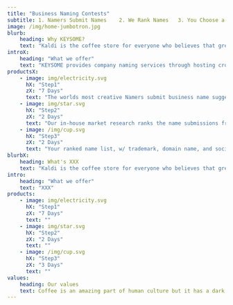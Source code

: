 ```yaml
---
title: "Business Naming Contests"
subtitle: 1. Namers Submit Names    2. We Rank Names   3. You Choose a Winner
image: /img/home-jumbotron.jpg
blurb:
    heading: Why KEYSOME?
    text: "Kaldi is the coffee store for everyone who believes that great coffee shouldn just taste good, it should do good too. We source all of our beans directly from small scale sustainable farmers and make sure part of the profits are reinvested in their communities."
introX:
    heading: "What we offer"
    text: "KEYSOME provides company naming services through hosting crowdsourced naming contests. Our namers create business names, product names, domain names and taglines for start-ups across the world."
productsX:
    - image: img/electricity.svg
      hX: "Step1"
      zX: "7 Days"
      text: "The worlds most creative Namers submit business name suggestions on your contest. Our team creates brilliant names for your startup."
    - image: img/star.svg
      hX: "Step2"
      zX: "2 Days"
      text: "Our in-house market research ranks the name submissions from top to bottom. You are delivered a list of names with the very best names at the top.."
    - image: /img/cup.svg
      hX: "Step3"
      zX: "2 Days"
      text: "Your ranked name list, w/ trademark, domain name, and social media username availability is delivered. You pick a winning name & winner gets paid."
blurbX:
    heading: What's XXX
    text: "Kaldi is the coffee store for everyone who believes that great coffee shouldn just taste good, it should do good too. We source all of our beans directly from small scale sustainable farmers and make sure part of the profits are reinvested in their communities."
intro:
    heading: "What we offer"
    text: "XXX"
products:
    - image: img/electricity.svg
      hX: "Step1"
      zX: "7 Days"
      text: ""
    - image: img/star.svg
      hX: "Step2"
      zX: "2 Days"
      text: ""
    - image: /img/cup.svg
      hX: "Step3"
      zX: "3 Days"
      text: ""      
values:
    heading: Our values
    text: Coffee is an amazing part of human culture but it has a dark side too – one of colonialism and mindless abuse of natural resources and human lives. We want to turn this around and return the coffee trade to the drink’s exhilarating, empowering and unifying nature.
---
```


